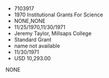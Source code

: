 * 7103917
* 1970 Institutional Grants For Science
* NONE,NONE
* 11/25/1970,11/30/1971
* Jeremy Taylor, Millsaps College
* Standard Grant
* name not available
* 11/30/1971
* USD 10,293.00

NONE